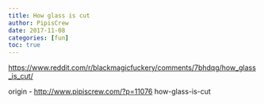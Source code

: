 ```yaml
---
title: How glass is cut
author: PipisCrew
date: 2017-11-08
categories: [fun]
toc: true
---
```


https://www.reddit.com/r/blackmagicfuckery/comments/7bhdqg/how_glass_is_cut/

origin - http://www.pipiscrew.com/?p=11076 how-glass-is-cut